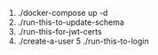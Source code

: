 1. ./docker-compose up -d
2. ./run-this-to-update-schema
3. ./run-this-for-jwt-certs
4. ./create-a-user
5  ./run-this-to-login




